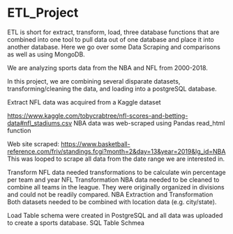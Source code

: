 # ETL_Project
ETL is short for extract, transform, load, three database functions that are combined into one tool to pull data out of one database and place it into another database. Here we go over some Data Scraping and comparisons as well as using MongoDB.

We are analyzing sports data from the NBA and NFL from 2000-2018.

In this project, we are combining several disparate datasets, transforming/cleaning the data, and loading into a postgreSQL database.

Extract
NFL data was acquired from a Kaggle dataset

https://www.kaggle.com/tobycrabtree/nfl-scores-and-betting-data#nfl_stadiums.csv
NBA data was web-scraped using Pandas read_html function

Web site scraped: https://www.basketball-reference.com/friv/standings.fcgi?month=2&day=13&year=2019&lg_id=NBA
This was looped to scrape all data from the date range we are interested in.

Transform
NFL data needed transformations to be calculate win percentage per team and year
NFL Transformation
NBA data needed to be cleaned to combine all teams in the league. They were originally organized in divisions and could not be readily compared.
NBA Extraction and Transformation
Both datasets needed to be combined with location data (e.g. city/state).

Load
Table schema were created in PostgreSQL and all data was uploaded to create a sports database.
SQL Table Schmea

